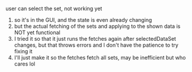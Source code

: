 user can select the set, not working yet
1. so it's in the GUI, and the state is even already changing
2. but the actual fetching of the sets and applying to the shown data is NOT yet functional
3. I tried it so that it just runs the fetches again after selectedDataSet changes, but that throws errors and I don't have the patience to try fixing it
4. I'll just make it so the fetches fetch all sets, may be inefficient but who cares lol